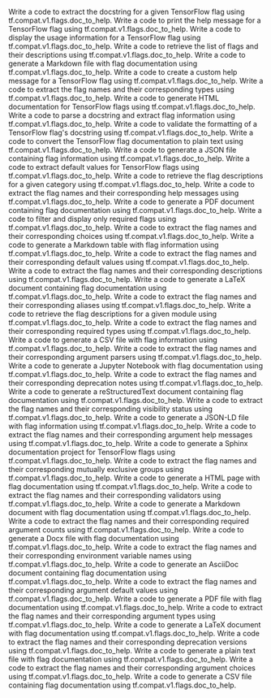 Write a code to extract the docstring for a given TensorFlow flag using tf.compat.v1.flags.doc_to_help.
Write a code to print the help message for a TensorFlow flag using tf.compat.v1.flags.doc_to_help.
Write a code to display the usage information for a TensorFlow flag using tf.compat.v1.flags.doc_to_help.
Write a code to retrieve the list of flags and their descriptions using tf.compat.v1.flags.doc_to_help.
Write a code to generate a Markdown file with flag documentation using tf.compat.v1.flags.doc_to_help.
Write a code to create a custom help message for a TensorFlow flag using tf.compat.v1.flags.doc_to_help.
Write a code to extract the flag names and their corresponding types using tf.compat.v1.flags.doc_to_help.
Write a code to generate HTML documentation for TensorFlow flags using tf.compat.v1.flags.doc_to_help.
Write a code to parse a docstring and extract flag information using tf.compat.v1.flags.doc_to_help.
Write a code to validate the formatting of a TensorFlow flag's docstring using tf.compat.v1.flags.doc_to_help.
Write a code to convert the TensorFlow flag documentation to plain text using tf.compat.v1.flags.doc_to_help.
Write a code to generate a JSON file containing flag information using tf.compat.v1.flags.doc_to_help.
Write a code to extract default values for TensorFlow flags using tf.compat.v1.flags.doc_to_help.
Write a code to retrieve the flag descriptions for a given category using tf.compat.v1.flags.doc_to_help.
Write a code to extract the flag names and their corresponding help messages using tf.compat.v1.flags.doc_to_help.
Write a code to generate a PDF document containing flag documentation using tf.compat.v1.flags.doc_to_help.
Write a code to filter and display only required flags using tf.compat.v1.flags.doc_to_help.
Write a code to extract the flag names and their corresponding choices using tf.compat.v1.flags.doc_to_help.
Write a code to generate a Markdown table with flag information using tf.compat.v1.flags.doc_to_help.
Write a code to extract the flag names and their corresponding default values using tf.compat.v1.flags.doc_to_help.
Write a code to extract the flag names and their corresponding descriptions using tf.compat.v1.flags.doc_to_help.
Write a code to generate a LaTeX document containing flag documentation using tf.compat.v1.flags.doc_to_help.
Write a code to extract the flag names and their corresponding aliases using tf.compat.v1.flags.doc_to_help.
Write a code to retrieve the flag descriptions for a given module using tf.compat.v1.flags.doc_to_help.
Write a code to extract the flag names and their corresponding required types using tf.compat.v1.flags.doc_to_help.
Write a code to generate a CSV file with flag information using tf.compat.v1.flags.doc_to_help.
Write a code to extract the flag names and their corresponding argument parsers using tf.compat.v1.flags.doc_to_help.
Write a code to generate a Jupyter Notebook with flag documentation using tf.compat.v1.flags.doc_to_help.
Write a code to extract the flag names and their corresponding deprecation notes using tf.compat.v1.flags.doc_to_help.
Write a code to generate a reStructuredText document containing flag documentation using tf.compat.v1.flags.doc_to_help.
Write a code to extract the flag names and their corresponding visibility status using tf.compat.v1.flags.doc_to_help.
Write a code to generate a JSON-LD file with flag information using tf.compat.v1.flags.doc_to_help.
Write a code to extract the flag names and their corresponding argument help messages using tf.compat.v1.flags.doc_to_help.
Write a code to generate a Sphinx documentation project for TensorFlow flags using tf.compat.v1.flags.doc_to_help.
Write a code to extract the flag names and their corresponding mutually exclusive groups using tf.compat.v1.flags.doc_to_help.
Write a code to generate a HTML page with flag documentation using tf.compat.v1.flags.doc_to_help.
Write a code to extract the flag names and their corresponding validators using tf.compat.v1.flags.doc_to_help.
Write a code to generate a Markdown document with flag documentation using tf.compat.v1.flags.doc_to_help.
Write a code to extract the flag names and their corresponding required argument counts using tf.compat.v1.flags.doc_to_help.
Write a code to generate a Docx file with flag documentation using tf.compat.v1.flags.doc_to_help.
Write a code to extract the flag names and their corresponding environment variable names using tf.compat.v1.flags.doc_to_help.
Write a code to generate an AsciiDoc document containing flag documentation using tf.compat.v1.flags.doc_to_help.
Write a code to extract the flag names and their corresponding argument default values using tf.compat.v1.flags.doc_to_help.
Write a code to generate a PDF file with flag documentation using tf.compat.v1.flags.doc_to_help.
Write a code to extract the flag names and their corresponding argument types using tf.compat.v1.flags.doc_to_help.
Write a code to generate a LaTeX document with flag documentation using tf.compat.v1.flags.doc_to_help.
Write a code to extract the flag names and their corresponding deprecation versions using tf.compat.v1.flags.doc_to_help.
Write a code to generate a plain text file with flag documentation using tf.compat.v1.flags.doc_to_help.
Write a code to extract the flag names and their corresponding argument choices using tf.compat.v1.flags.doc_to_help.
Write a code to generate a CSV file containing flag documentation using tf.compat.v1.flags.doc_to_help.